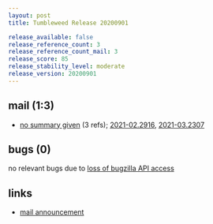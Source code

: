 ```yaml
---
layout: post
title: Tumbleweed Release 20200901

release_available: false
release_reference_count: 3
release_reference_count_mail: 3
release_score: 85
release_stability_level: moderate
release_version: 20200901
---
```


## mail (1:3)

- [no summary given](https://github.com/boombatower/tumbleweed-review/issues/10) (3 refs); [2021-02.2916](https://github.com/boombatower/tumbleweed-review/issues/10), [2021-03.2307](https://github.com/boombatower/tumbleweed-review/issues/10)

## bugs (0)

<!--more-->

no relevant bugs due to [loss of bugzilla API access](https://bugzilla.opensuse.org/show_bug.cgi?id=1157722)



## links

- [mail announcement](https://github.com/boombatower/tumbleweed-review/issues/10)
